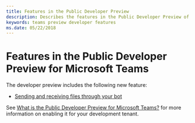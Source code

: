 ```yaml
---
title: Features in the Public Developer Preview
description: Describes the features in the Public Developer Preview of Microsoft Teams
keywords: teams preview developer features
ms.date: 05/22/2018
---
```

# Features in the Public Developer Preview for Microsoft Teams

The developer preview includes the following new feature:

* [Sending and receiving files through your bot](~/concepts/bots/bots-files)

See [What is the Public Developer Preview for Microsoft Teams?](~/resources/general/developer-preview) for more information on enabling it for your development tenant.